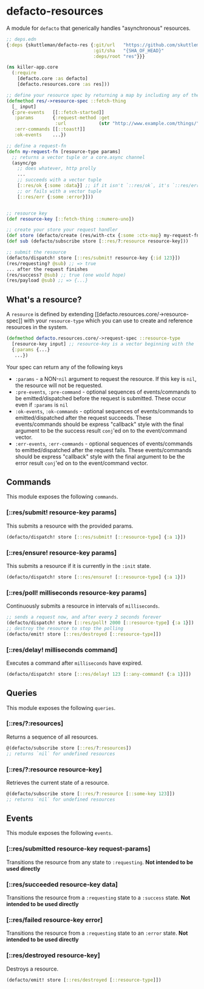 # defacto-resources

A module for `defacto` that generically handles "asynchronous" resources.

```clojure
;; deps.edn
{:deps {skuttleman/defacto-res {:git/url   "https://github.com/skuttleman/defacto"
                                :git/sha   "{SHA_OF_HEAD}"
                                :deps/root "res"}}}
```

```clojure
(ns killer-app.core
  (:require
    [defacto.core :as defacto]
    [defacto.resources.core :as res]))

;; define your resource spec by returning a map by including any of the following
(defmethod res/->resource-spec ::fetch-thing
  [_ input]
  {:pre-events   [[::fetch-started]]
   :params       {:request-method :get
                  :url            (str "http://www.example.com/things/" (:id input))}
   :err-commands [[::toast!]]
   :ok-events    ...})

;; define a request-fn
(defn my-request-fn [resource-type params]
  ;; returns a vector tuple or a core.async channel
  (async/go
    ;; does whatever, http prolly
    ...
    ;; succeeds with a vector tuple
    [::res/ok {:some :data}] ;; if it isn't `::res/ok`, it's `::res/err`
    ;; or fails with a vector tuple
    [::res/err {:some :error}]))


;; resource key
(def resource-key [::fetch-thing ::numero-uno])

;; create your store your request handler
(def store (defacto/create (res/with-ctx {:some :ctx-map} my-request-fn) {}))
(def sub (defacto/subscribe store [::res/?:resource resource-key]))

;; submit the resource
(defacto/dispatch! store [::res/submit! resource-key {:id 123}])
(res/requesting? @sub) ;; => true
... after the request finishes
(res/success? @sub) ;; true (one would hope)
(res/payload @sub) ;; => {...}
```

## What's a resource?

A `resource` is defined by extending [[defacto.resources.core/->resource-spec]] with your `resource-type` which
you can use to create and reference resources in the system.

```clojure
(defmethod defacto.resources.core/->request-spec ::resource-type
  [resource-key input] ;; resource-key is a vector beginning with the `resource-type`
  {:params {...}
   ...})
```

Your spec can return any of the following keys

- `:params` - a NON-`nil` argument to request the resource. If this key is `nil`, the resource will not be requested.
- `:pre-events`, `:pre-command` - optional sequences of events/commands to be emitted/dispatched before the request
  is submitted. These occur even if `:params` is `nil`
- `:ok-events`, `:ok-commands` - optional sequences of events/commands to emitted/dispatched after the request succeeds.
  These events/commands should be express "callback" style with the final argument to be the success result `conj`'ed on
  to the event/command vector.
- `:err-events`, `:err-commands` - optional sequences of events/commands to emitted/dispatched after the request fails.
  These events/commands should be express "callback" style with the final argument to be the error result `conj`'ed on
  to the event/command vector.

## Commands

This module exposes the following `commands`.

### [::res/submit! resource-key params]

This submits a resource with the provided params.

```clojure
(defacto/dispatch! store [::res/submit! [::resource-type] {:a 1}])
```

### [::res/ensure! resource-key params]

This submits a resource if it is currently in the `:init` state.

```clojure
(defacto/dispatch! store [::res/ensure! [::resource-type] {:a 1}])
```

### [::res/poll! milliseconds resource-key params]

Continuously submits a resource in intervals of `milliseconds`.

```clojure
;; sends a request now, and after every 2 seconds forever
(defacto/dispatch! store [::res/poll! 2000 [::resource-type] {:a 1}])
;; destroy the resource to stop the polling
(defacto/emit! store [::res/destroyed [::resource-type]])
```

### [::res/delay! milliseconds command]

Executes a command after `milliseconds` have expired.

```clojure
(defacto/dispatch! store [::res/delay! 123 [::any-command! {:a 1}]])
```

## Queries

This module exposes the following `queries`.

### [::res/?:resources]

Returns a sequence of all resources.

```clojure
@(defacto/subscribe store [::res/?:resources])
;; returns `nil` for undefined resources
```

### [::res/?:resource resource-key]

Retrieves the current state of a resource.

```clojure
@(defacto/subscribe store [::res/?:resource [::some-key 123]])
;; returns `nil` for undefined resources
```

## Events

This module exposes the following `events`.

### [::res/submitted resource-key request-params]

Transitions the resource from any state to `:requesting`. **Not intended to be used directly**

### [::res/succeeded resource-key data]

Transitions the resource from a `:requesting` state to a `:success` state. **Not intended to be used directly**

### [::res/failed resource-key error]

Transitions the resource from a `:requesting` state to an `:error` state. **Not intended to be used directly**

### [::res/destroyed resource-key]

Destroys a resource.

```clojure
(defacto/emit! store [::res/destroyed [::resource-type]])
```
